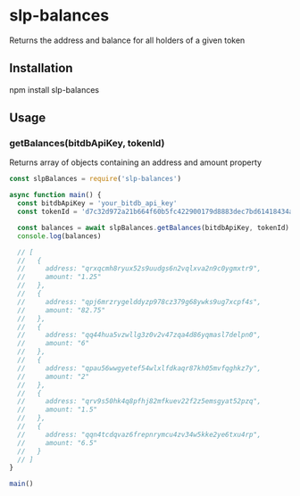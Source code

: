 # slp-balances
Returns the address and balance for all holders of a given token

## Installation
npm install slp-balances

## Usage
### getBalances(bitdbApiKey, tokenId)
Returns array of objects containing an address and amount property

```javascript
const slpBalances = require('slp-balances')

async function main() {
  const bitdbApiKey = 'your_bitdb_api_key'
  const tokenId = 'd7c32d972a21b664f60b5fc422900179d8883dec7bd61418434aa12b09b99c12'

  const balances = await slpBalances.getBalances(bitdbApiKey, tokenId)
  console.log(balances)

  // [
  //   {
  //     address: "qrxqcmh8ryux52s9uudgs6n2vqlxva2n9c0ygmxtr9",
  //     amount: "1.25"
  //   },
  //   {
  //     address: "qpj6mrzrygelddyzp978cz379g68ywks9ug7xcpf4s",
  //     amount: "82.75"
  //   },
  //   {
  //     address: "qq44hua5vzwllg3z0v2v47zqa4d86yqmasl7delpn0",
  //     amount: "6"
  //   },
  //   {
  //     address: "qpau56wwgyetef54wlxlfdkaqr87kh05mvfqghkz7y",
  //     amount: "2"
  //   },
  //   {
  //     address: "qrv9s50hk4q8pfhj82mfkuev22f2z5emsgyat52pzq",
  //     amount: "1.5"
  //   },
  //   {
  //     address: "qqn4tcdqvaz6frepnrymcu4zv34w5kke2ye6txu4rp",
  //     amount: "6.5"
  //   }
  // ]
}

main()
```